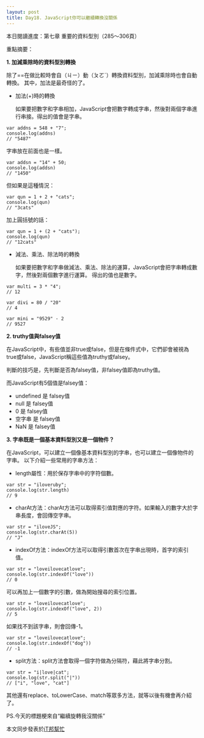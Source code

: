```yaml
---
layout: post
title: Day18. JavaScript你可以繼續轉換沒關係
---
```

本日閱讀進度：第七章 重要的資料型別（285～306頁）

重點摘要：

**1. 加減乘除時的資料型別轉換**

除了==在做比較時會自（ㄐㄧ）動（ㄆㄛˊ）轉換資料型別，加減乘除時也會自動轉換。
其中，加法是最奇怪的了。

- 加法(+)時的轉換

  如果要把數字和字串相加，JavaScript會把數字轉成字串，然後對兩個字串進行串接。得出的值會是字串。
```
var addns = 548 + "7";
console.log(addns)
// "5487"
```
字串放在前面也是一樣。
```
var addsn = "14" + 50;
console.log(addsn)
// "1450"
```
但如果是這種情況：
```
var qun = 1 + 2 + "cats";
console.log(qun)
// "3cats"
```
加上圓括號的話：
```
var qun = 1 + (2 + "cats");
console.log(qun)
// "12cats"
```


- 減法、乘法、除法時的轉換

  如果要把數字和字串做減法、乘法、除法的運算，JavaScript會把字串轉成數字，然後對兩個數字進行運算。
  得出的值也是數字。
```
var multi = 3 * "4";
// 12

var divi = 80 / "20"
// 4

var mini = "9529" - 2
// 9527
```

**2. truthy值與falsey值**

在JavaScript中，有些值並非true或false，但是在條件式中，它們卻會被視為true或false，JavaScript稱這些值為truthy或falsey。

判斷的技巧是，先判斷是否為falsey值，非falsey值即為truthy值。

而JavaScript有5個值是falsey值：

- undefined 是 falsey值
- null 是 falsey值
- 0 是 falsey值
- 空字串 是 falsey值
- NaN 是 falsey值

**3. 字串既是一個基本資料型別又是一個物件？**

在JavaScript，可以建立一個像基本資料型別的字串，也可以建立一個像物件的字串。
以下介紹一些常用的字串方法：

- length屬性：用於保存字串中的字符個數。
```
var str = "iloveruby";
console.log(str.length)
// 9
```

- charAt方法：charAt方法可以取得索引值對應的字符。如果輸入的數字大於字串長度，會回傳空字串。
```
var str = "iloveJS";
console.log(str.charAt(5))
// "J"
```
- indexOf方法：indexOf方法可以取得引數首次在字串出現時，首字的索引值。
```
var str = "loveilovecatlove";
console.log(str.indexOf("love"))
// 0
```
可以再加上一個數字的引數，做為開始搜尋的索引位置。
```
var str = "loveilovecatlove";
console.log(str.indexOf("love", 2))
// 5
```
如果找不到該字串，則會回傳-1。
```
var str = "loveilovecatlove";
console.log(str.indexOf("dog"))
// -1
```

- split方法：split方法會取得一個字符做為分隔符，藉此將字串分割。
```
var str = "i|love|cat";
console.log(str.split("|"))
// ["i", "love", "cat"]
```

其他還有replace、toLowerCase、match等眾多方法，就等以後有機會再介紹了。

PS.今天的標題梗來自“繼續旋轉我沒關係”


本文同步發表於[iT邦幫忙](https://ithelp.ithome.com.tw/articles/10224105)